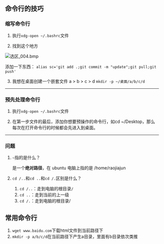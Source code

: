 ## 命令行的技巧

### 缩写命令行

1. 执行`xdg-open ~/.bashrc`文件

2. 找到这个地方

![选区_004.bmp](https://i.loli.net/2017/10/03/59d39d8223642.bmp)

添加一下东西：
`alias sc='git add .;git commit -m "update";git pull;git push'`

3. 我想在桌面创建一个嵌套文件 a > b > c > d
   `mkdir -p ~/桌面/a/b/c/d`


---

### 预先处理命令行

1. 执行`xdg-open ~/.bashrc`文件

2. 在第一步文件的最后，添加你想要预操作的命令行，如cd ~/Desktop，那么每次在打开命令行的时候都会先进入到桌面。

---

### 问题

1. `~`指的是什么？

   是一个**绝对路径**，在 ubuntu 电脑上指的是 /home/raojiajun 

2. `cd /..`和`cd ..`和`cd /.`区别是什么？

   1. `cd /..`：走到电脑的根目录`/`
   2. `cd ..`：走到当前的上一级
   3. `cd /.`：走到电脑的根目录/




## 常用命令行

1. `wget www.baidu.com`下载html文件到当前路径下
2. `mkdir -p a/b/c/d`在当前路径下产生a目录，里面有b目录依次类推




